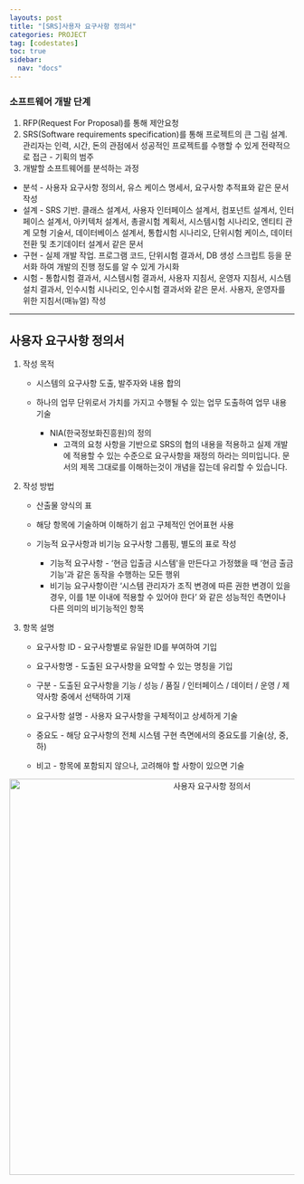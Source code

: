 ```yaml
---
layouts: post
title: "[SRS]사용자 요구사항 정의서"
categories: PROJECT
tag: [codestates]
toc: true
sidebar:
  nav: "docs"
---
```


### 소프트웨어 개발 단계

1. RFP(Request For Proposal)를 통해 제안요청
2. SRS(Software requirements specification)를 통해 프로젝트의 큰 그림 설계. 관리자는 인력, 시간, 돈의 관점에서 성공적인 프로젝트를 수행할 수 있게 전략적으로 접근 - 기획의 범주
3. 개발할 소프트웨어를 분석하는 과정

- 분석 - 사용자 요구사항 정의서, 유스 케이스 명세서, 요구사항 추적표와 같은 문서 작성
- 설계 - SRS 기반. 클래스 설계서, 사용자 인터페이스 설계서, 컴포넌트 설계서, 인터페이스 설계서, 아키텍처 설계서, 총괄시험 계획서, 시스템시험 시나리오, 엔티티 관계 모형 기술서, 데이터베이스 설계서, 통합시험 시나리오, 단위시험 케이스, 데이터 전환 및 초기데이터 설계서 같은 문서
- 구현 - 실제 개발 작업. 프로그램 코드, 단위시험 결과서, DB 생성 스크립트 등을 문서화 하여 개발의 진행 정도를 알 수 있게 가시화
- 시험 - 통합시험 결과서, 시스템시험 결과서, 사용자 지침서, 운영자 지침서, 시스템 설치 결과서, 인수시험 시나리오, 인수시험 결과서와 같은 문서. 사용자, 운영자를 위한 지침서(매뉴얼) 작성

---

## 사용자 요구사항 정의서

1. 작성 목적

   - 시스템의 요구사항 도출, 발주자와 내용 합의
   - 하나의 업무 단위로서 가치를 가지고 수행될 수 있는 업무 도출하여 업무 내용 기술

     - NIA(한국정보화진흥원)의 정의
       - 고객의 요청 사항을 기반으로 SRS의 협의 내용을 적용하고 실제 개발에 적용할 수 있는 수준으로 요구사항을 재정의 하라는 의미입니다. 문서의 제목 그대로를 이해하는것이 개념을 잡는데 유리할 수 있습니다.

2. 작성 방법

   - 산출물 양식의 표
   - 해당 항목에 기술하며 이해하기 쉽고 구체적인 언어표현 사용
   - 기능적 요구사항과 비기능 요구사항 그룹핑, 별도의 표로 작성

     - 기능적 요구사항 - ‘현금 입출금 시스템'을 만든다고 가정했을 때 ‘현금 출금 기능'과 같은 동작을 수행하는 모든 행위
     - 비기능 요구사항이란 ‘시스템 관리자가 조직 변경에 따른 권한 변경이 있을 경우, 이를 1분 이내에 적용할 수 있어야 한다’ 와 같은 성능적인 측면이나 다른 의미의 비기능적인 항목

3. 항목 설명

   - 요구사항 ID - 요구사항별로 유일한 ID를 부여하여 기입

   - 요구사항명 - 도출된 요구사항을 요약할 수 있는 명칭을 기입

   - 구분 - 도출된 요구사항을 기능 / 성능 / 품질 / 인터페이스 / 데이터 / 운영 / 제약사항 중에서 선택하여 기재

   - 요구사항 설명 - 사용자 요구사항을 구체적이고 상세하게 기술

   - 중요도 - 해당 요구사항의 전체 시스템 구현 측면에서의 중요도를 기술(상, 중, 하)

   - 비고 - 항목에 포함되지 않으나, 고려해야 할 사항이 있으면 기술

<html>
    <div style ="text-align:center">
        <img src= "https://s3.ap-northeast-2.amazonaws.com/urclass-images/H5ZZiGIX65PgxEKrLO3d3-1661231506317.png" alt="사용자 요구사항 정의서" width="700" height="700">
    </div>
</html><br/>
